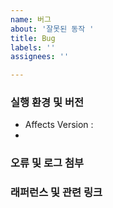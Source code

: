 ```yaml
---
name: 버그
about: '잘못된 동작 '
title: Bug
labels: ''
assignees: ''

---
```


### 실행 환경 및 버전
* Affects Version :
* 

### 오류 및 로그 첨부

### 래퍼런스 및 관련 링크
